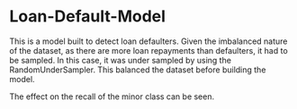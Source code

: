 # Loan-Default-Model
This is a model built to detect loan defaulters. 
Given the imbalanced nature of the dataset, as there are more loan repayments than defaulters, it had to be sampled. In this case, it was under sampled by using the RandomUnderSampler. This balanced the dataset before building the model.

The effect on the recall of the minor class can be seen.
